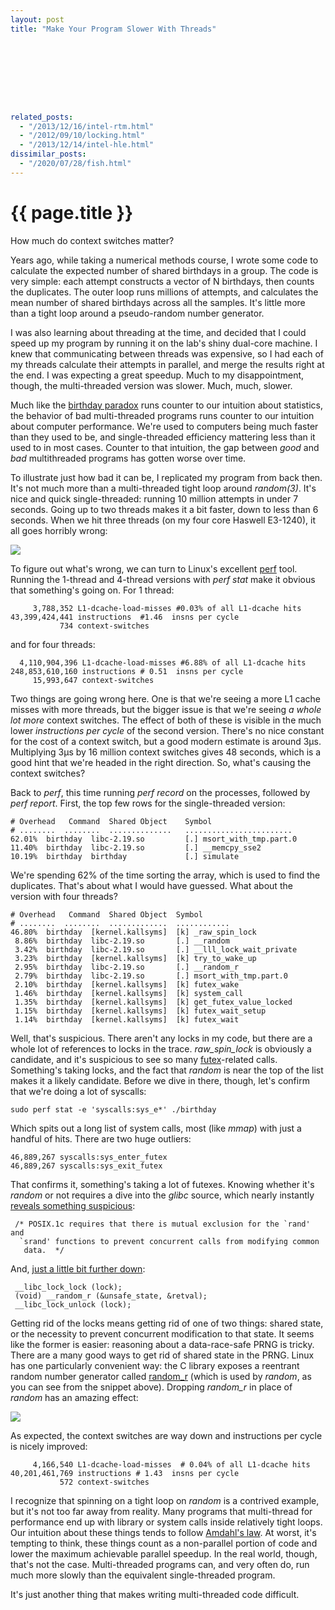 ```yaml
---
layout: post
title: "Make Your Program Slower With Threads"









related_posts:
  - "/2013/12/16/intel-rtm.html"
  - "/2012/09/10/locking.html"
  - "/2013/12/14/intel-hle.html"
dissimilar_posts:
  - "/2020/07/28/fish.html"
---
```

{{ page.title }}
================

<p class="meta">How much do context switches matter?</p>

Years ago, while taking a numerical methods course, I wrote some code to calculate the expected number of shared birthdays in a group. The code is very simple: each attempt constructs a vector of N birthdays, then counts the duplicates. The outer loop runs millions of attempts, and calculates the mean number of shared birthdays across all the samples. It's little more than a tight loop around a pseudo-random number generator.

I was also learning about threading at the time, and decided that I could speed up my program by running it on the lab's shiny dual-core machine. I knew that communicating between threads was expensive, so I had each of my threads calculate their attempts in parallel, and merge the results right at the end. I was expecting a great speedup. Much to my disappointment, though, the multi-threaded version was slower. Much, much, slower.

Much like the [birthday paradox](http://en.wikipedia.org/wiki/Birthday_problem) runs counter to our intuition about statistics, the behavior of bad multi-threaded programs runs counter to our intuition about computer performance. We're used to computers being much faster than they used to be, and single-threaded efficiency mattering less than it used to in most cases. Counter to that intuition, the gap between *good* and *bad* multithreaded programs has gotten worse over time.

To illustrate just how bad it can be, I replicated my program from back then. It's not much more than a multi-threaded tight loop around *random(3)*. It's nice and quick single-threaded: running 10 million attempts in under 7 seconds. Going up to two threads makes it a bit faster, down to less than 6 seconds. When we hit three threads (on my four core Haswell E3-1240), it all goes horribly wrong:

![](https://s3.amazonaws.com/mbrooker-blog-images/threads_bar.png)

To figure out what's wrong, we can turn to Linux's excellent [perf](https://perf.wiki.kernel.org/index.php/Tutorial) tool. Running the 1-thread and 4-thread versions with *perf stat* make it obvious that something's going on. For 1 thread:

         3,788,352 L1-dcache-load-misses #0.03% of all L1-dcache hits
    43,399,424,441 instructions  #1.46  insns per cycle
               734 context-switches

and for four threads:

      4,110,904,396 L1-dcache-load-misses #6.88% of all L1-dcache hits
    248,853,610,160 instructions # 0.51  insns per cycle
         15,993,647 context-switches

Two things are going wrong here. One is that we're seeing a more L1 cache misses with more threads, but the bigger issue is that we're seeing *a whole lot more* context switches. The effect of both of these is visible in the much lower *instructions per cycle* of the second version. There's no nice constant for the cost of a context switch, but a good modern estimate is around 3μs. Multiplying 3μs by 16 million context switches gives 48 seconds, which is a good hint that we're headed in the right direction. So, what's causing the context switches?

Back to *perf*, this time running *perf record* on the processes, followed by *perf report*. First, the top few rows for the single-threaded version:

    # Overhead   Command  Shared Object    Symbol
    # ........  ........  ..............   ........................
    62.01%  birthday  libc-2.19.so         [.] msort_with_tmp.part.0
    11.40%  birthday  libc-2.19.so         [.] __memcpy_sse2        
    10.19%  birthday  birthday             [.] simulate

We're spending 62% of the time sorting the array, which is used to find the duplicates. That's about what I would have guessed. What about the version with four threads?

    # Overhead   Command  Shared Object  Symbol
    # ........  ........  .............  ............
    46.80%  birthday  [kernel.kallsyms]  [k] _raw_spin_lock   
     8.86%  birthday  libc-2.19.so       [.] __random           
     3.42%  birthday  libc-2.19.so       [.] __lll_lock_wait_private
     3.23%  birthday  [kernel.kallsyms]  [k] try_to_wake_up       
     2.95%  birthday  libc-2.19.so       [.] __random_r        
     2.79%  birthday  libc-2.19.so       [.] msort_with_tmp.part.0
     2.10%  birthday  [kernel.kallsyms]  [k] futex_wake 
     1.46%  birthday  [kernel.kallsyms]  [k] system_call  
     1.35%  birthday  [kernel.kallsyms]  [k] get_futex_value_locked 
     1.15%  birthday  [kernel.kallsyms]  [k] futex_wait_setup  
     1.14%  birthday  [kernel.kallsyms]  [k] futex_wait 

Well, that's suspicious. There aren't any locks in my code, but there are a whole lot of references to locks in the trace. *raw_spin_lock* is obviously a candidate, and it's suspicious to see so many [futex](http://en.wikipedia.org/wiki/Futex)-related calls. Something's taking locks, and the fact that *random* is near the top of the list makes it a likely candidate. Before we dive in there, though, let's confirm that we're doing a lot of syscalls:

    sudo perf stat -e 'syscalls:sys_e*' ./birthday

Which spits out a long list of system calls, most (like *mmap*) with just a handful of hits. There are two huge outliers:

    46,889,267 syscalls:sys_enter_futex
    46,889,267 syscalls:sys_exit_futex

That confirms it, something's taking a lot of futexes. Knowing whether it's *random* or not requires a dive into the *glibc* source, which nearly instantly [reveals something suspicious](https://sourceware.org/git/?p=glibc.git;a=blob;f=stdlib/random.c;h=c75d1d96adecf5ac894ca752a4c54647014bd746;hb=9752c3cdbce2b3b8338abf09c8b9dd9e78908b8a#l194):

     /* POSIX.1c requires that there is mutual exclusion for the `rand' and
      `srand' functions to prevent concurrent calls from modifying common
       data.  */

And, [just a little bit further down](https://sourceware.org/git/?p=glibc.git;a=blob;f=stdlib/random.c;h=c75d1d96adecf5ac894ca752a4c54647014bd746;hb=9752c3cdbce2b3b8338abf09c8b9dd9e78908b8a#l292):

     __libc_lock_lock (lock);
     (void) __random_r (&unsafe_state, &retval);
     __libc_lock_unlock (lock);

Getting rid of the locks means getting rid of one of two things: shared state, or the necessity to prevent concurrent modification to that state. It seems like the former is easier: reasoning about a data-race-safe PRNG is tricky. There are a many good ways to get rid of shared state in the PRNG. Linux has one particularly convenient way: the C library exposes a reentrant random number generator called [random_r](http://man7.org/linux/man-pages/man3/random_r.3.html) (which is used by *random*, as you can see from the snippet above). Dropping *random_r* in place of *random* has an amazing effect:

![](https://s3.amazonaws.com/mbrooker-blog-images/threads_bar_second.png)

As expected, the context switches are way down and instructions per cycle is nicely improved:

         4,166,540 L1-dcache-load-misses  # 0.04% of all L1-dcache hits
    40,201,461,769 instructions # 1.43  insns per cycle
               572 context-switches

I recognize that spinning on a tight loop on *random* is a contrived example, but it's not too far away from reality. Many programs that multi-thread for performance end up with library or system calls inside relatively tight loops. Our intuition about these things tends to follow [Amdahl's law](http://en.wikipedia.org/wiki/Amdahl%27s_law). At worst, it's tempting to think, these things count as a non-parallel portion of code and lower the maximum achievable parallel speedup. In the real world, though, that's not the case. Multi-threaded programs can, and very often do, run much more slowly than the equivalent single-threaded program.

It's just another thing that makes writing multi-threaded code difficult.